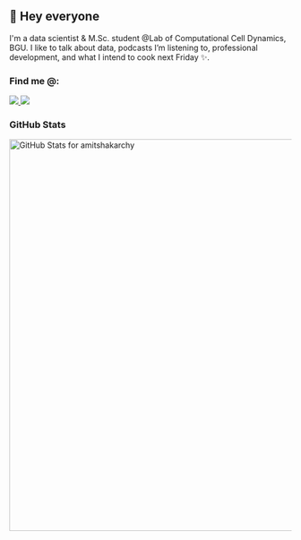 ## 👋 Hey everyone

I'm a data scientist & M.Sc. student @Lab of Computational Cell Dynamics, BGU. I like to talk about data, podcasts I’m listening to, professional development, and what I intend to cook next Friday ✨.


### Find me @:
<a href="https://www.linkedin.com/in/amit-shakarchy">
    <img src="https://img.shields.io/badge/LINKEDIN-12100E?logo=linkedin&color=282A36&logoColor=white" />
</a>

</a>
<a href="https://open.spotify.com/playlist/1jEZjzQU7ecLzfvuNMyyrn?si=3ed3819d52204396">
    <img src="https://img.shields.io/badge/SPOTIFY-12100E?logo=spotify&color=282A36&logoColor=white" />
</a>



### GitHub Stats

<img src="https://github-readme-stats.vercel.app/api?username=amitshakarchy&show_icons=true&include_all_commits=true&count_private=true&theme=jolly&layout=compact" alt="GitHub Stats for amitshakarchy" width="700">
<!--
<img src="https://github-readme-streak-stats.herokuapp.com?user=amitshakarchy&theme=jolly" width="700">
-->
